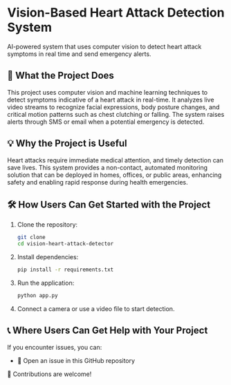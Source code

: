 #  Vision-Based Heart Attack Detection System
AI-powered system that uses computer vision to detect heart attack symptoms in real time and send emergency alerts.

## 🚀 What the Project Does
This project uses computer vision and machine learning techniques to detect symptoms indicative of a heart attack in real-time. It analyzes live video streams to recognize facial expressions, body posture changes, and critical motion patterns such as chest clutching or falling. The system raises alerts through SMS or email when a potential emergency is detected.

## 💡 Why the Project is Useful
Heart attacks require immediate medical attention, and timely detection can save lives. This system provides a non-contact, automated monitoring solution that can be deployed in homes, offices, or public areas, enhancing safety and enabling rapid response during health emergencies.

## 🛠️ How Users Can Get Started with the Project
1. Clone the repository:  
   ```bash
   git clone 
   cd vision-heart-attack-detector
   ```
2. Install dependencies:  
   ```bash
   pip install -r requirements.txt
   ```
3. Run the application:  
   ```bash
   python app.py
   ```
4. Connect a camera or use a video file to start detection.

## 📞 Where Users Can Get Help with Your Project
If you encounter issues, you can:
- 🐛 Open an issue in this GitHub repository


🤝 Contributions are welcome! 
